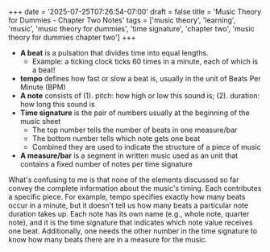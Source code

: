 +++
date = '2025-07-25T07:26:54-07:00'
draft = false
title = 'Music Theory for Dummies - Chapter Two Notes'
tags = ['music theory', 'learning', 'music', 'music theory for dummies', 'time signature', 'chapter two', 'music theory for dummies chapter two']
+++

- **A beat** is a pulsation that divides time into equal lengths.
	- Example: a ticking clock ticks 60 times in a minute, each of which is a beat!
- **tempo** defines how fast or slow a beat is, usually in the unit of Beats Per Minute (BPM)
- **A note** consists of (1). pitch: how high or low this sound is; (2). duration: how long this sound is
- **Time signature** is the pair of numbers usually at the beginning of the music sheet
	- The top number tells the number of beats in one measure/bar
	- The bottom number tells which note gets one beat
	- Combined they are used to indicate the structure of a piece of music
- **A measure/bar** is a segment in written music used as an unit that contains a fixed number of notes per time signature

What's confusing to me is that none of the elements discussed so far convey the complete information about the music's timing. Each contributes a specific piece. For example, tempo specifies exactly how many beats occur in a minute, but it doesn't tell us how many beats a particular note duration takes up. Each note has its own name (e.g., whole note, quarter note), and it is the time signature that indicates which note value receives one beat. Additionally, one needs the other number in the time signature to know how many beats there are in a measure for the music.